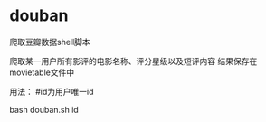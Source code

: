 # douban
爬取豆瓣数据shell脚本 

爬取某一用户所有影评的电影名称、评分星级以及短评内容 结果保存在movietable文件中

用法：
#id为用户唯一id

bash douban.sh id
